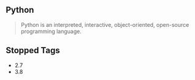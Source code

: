 ## Python
> Python is an interpreted, interactive, object-oriented, open-source programming language.

## Stopped Tags
- 2.7
- 3.8